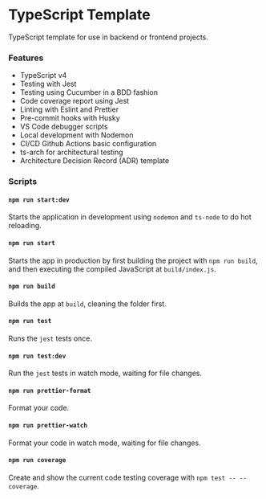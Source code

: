 # TypeScript Template

TypeScript template for use in backend or frontend projects. 

### Features

- TypeScript v4
- Testing with Jest
- Testing using Cucumber in a BDD fashion
- Code coverage report using Jest
- Linting with Eslint and Prettier
- Pre-commit hooks with Husky
- VS Code debugger scripts
- Local development with Nodemon
- CI/CD Github Actions basic configuration
- ts-arch for architectural testing
- Architecture Decision Record (ADR) template

### Scripts

#### `npm run start:dev`

Starts the application in development using `nodemon` and `ts-node` to do hot reloading.

#### `npm run start`

Starts the app in production by first building the project with `npm run build`, and then executing the compiled JavaScript at `build/index.js`.

#### `npm run build`

Builds the app at `build`, cleaning the folder first.

#### `npm run test`

Runs the `jest` tests once.

#### `npm run test:dev`

Run the `jest` tests in watch mode, waiting for file changes.

#### `npm run prettier-format`

Format your code.

#### `npm run prettier-watch`

Format your code in watch mode, waiting for file changes.

#### `npm run coverage`

Create and show the current code testing coverage with `npm test -- --coverage`.
